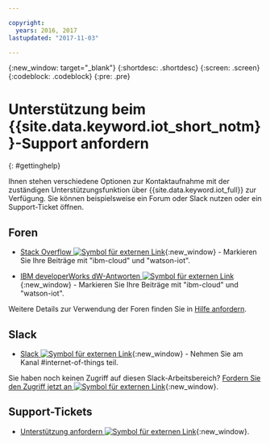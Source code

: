 ```yaml
---

copyright:
  years: 2016, 2017
lastupdated: "2017-11-03"

---
```


{:new_window: target="\_blank"}
{:shortdesc: .shortdesc}
{:screen: .screen}
{:codeblock: .codeblock}
{:pre: .pre}

# Unterstützung beim {{site.data.keyword.iot_short_notm}}-Support anfordern
{: #gettinghelp}

Ihnen stehen verschiedene Optionen zur Kontaktaufnahme mit der zuständigen Unterstützungsfunktion über {{site.data.keyword.iot_full}} zur Verfügung. Sie können beispielsweise ein Forum oder Slack nutzen oder ein Support-Ticket öffnen. 

## Foren

* [Stack Overflow ![Symbol für externen Link](../../icons/launch-glyph.svg "Symbol für externen Link")](http://stackoverflow.com/search?q=watson-iot+ibm-bluemix){:new_window} - Markieren Sie Ihre Beiträge mit "ibm-cloud" und "watson-iot".
<!--Insert the appropriate dW Answers tag for your service for <service_keyword> in URL below:  -->
* [IBM developerWorks dW-Antworten ![Symbol für externen Link](../../icons/launch-glyph.svg "Symbol für externen Link")](https://developer.ibm.com/answers/topics/watson-iot/?smartspace=bluemix){:new_window} - Markieren Sie Ihre Beiträge mit "ibm-cloud" und "watson-iot".

Weitere Details zur Verwendung der Foren finden Sie in [Hilfe anfordern](https://www.{DomainName}/docs/support/index.html#getting-help).


## Slack

* [Slack ![Symbol für externen Link](../../icons/launch-glyph.svg "Symbol für externen Link")](https://ibm-developers.slack.com/){:new_window} - Nehmen Sie am Kanal #internet-of-things teil.

Sie haben noch keinen Zugriff auf diesen Slack-Arbeitsbereich? [Fordern Sie den Zugriff jetzt an ![Symbol für externen Link](../../icons/launch-glyph.svg "Symbol für externen Link")](https://bxdevs-slack-invite.mybluemix.net/){:new_window}.

## Support-Tickets

* [Unterstützung anfordern ![Symbol für externen Link](../../icons/launch-glyph.svg "Symbol für externen Link")](https://www.{DomainName}/docs/support/index.html#contacting-support){:new_window}.
